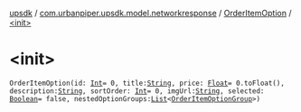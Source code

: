 [upsdk](../../index.md) / [com.urbanpiper.upsdk.model.networkresponse](../index.md) / [OrderItemOption](index.md) / [&lt;init&gt;](./-init-.md)

# &lt;init&gt;

`OrderItemOption(id: `[`Int`](https://kotlinlang.org/api/latest/jvm/stdlib/kotlin/-int/index.html)` = 0, title: `[`String`](https://kotlinlang.org/api/latest/jvm/stdlib/kotlin/-string/index.html)`, price: `[`Float`](https://kotlinlang.org/api/latest/jvm/stdlib/kotlin/-float/index.html)` = 0.toFloat(), description: `[`String`](https://kotlinlang.org/api/latest/jvm/stdlib/kotlin/-string/index.html)`, sortOrder: `[`Int`](https://kotlinlang.org/api/latest/jvm/stdlib/kotlin/-int/index.html)` = 0, imgUrl: `[`String`](https://kotlinlang.org/api/latest/jvm/stdlib/kotlin/-string/index.html)`, selected: `[`Boolean`](https://kotlinlang.org/api/latest/jvm/stdlib/kotlin/-boolean/index.html)` = false, nestedOptionGroups: `[`List`](https://kotlinlang.org/api/latest/jvm/stdlib/kotlin.collections/-list/index.html)`<`[`OrderItemOptionGroup`](../-order-item-option-group/index.md)`>)`